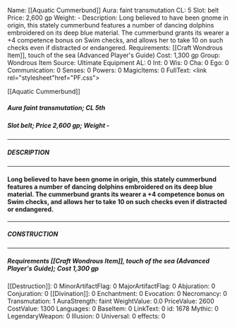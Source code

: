 Name: [[Aquatic Cummerbund]]
Aura: faint transmutation
CL: 5
Slot: belt
Price: 2,600 gp
Weight: -
Description: Long believed to have been gnome in origin, this stately cummerbund features a number of dancing dolphins embroidered on its deep blue material. The cummerbund grants its wearer a +4 competence bonus on Swim checks, and allows her to take 10 on such checks even if distracted or endangered.
Requirements: [[Craft Wondrous Item]], touch of the sea (Advanced Player's Guide)
Cost: 1,300 gp
Group: Wondrous Item
Source: Ultimate Equipment
AL: 0
Int: 0
Wis: 0
Cha: 0
Ego: 0
Communication: 0
Senses: 0
Powers: 0
MagicItems: 0
FullText: <link rel="stylesheet"href="PF.css"><div class="heading"><p class="alignleft">[[Aquatic Cummerbund]]</p><div style="clear: both;"></div></div><div><h5><b>Aura </b>faint transmutation; <b>CL </b>5th</h5><h5><b>Slot </b>belt; <b>Price </b>2,600 gp; <b>Weight </b>-</h5></div><hr/><div><h5><b>DESCRIPTION</b></h5></div><hr/><div><h4><p>Long believed to have been gnome in origin, this stately cummerbund features a number of dancing dolphins embroidered on its deep blue material. The cummerbund grants its wearer a +4 competence bonus on Swim checks, and allows her to take 10 on such checks even if distracted or endangered.</p></h4></div><hr/><div><h5><b>CONSTRUCTION</b></h5></div><hr/><div><h5><b>Requirements </b>[[Craft Wondrous Item]], <i>touch of the sea (Advanced Player's Guide)</i>; <b>Cost </b>1,300 gp</h5></div>
[[Destruction]]: 0
MinorArtifactFlag: 0
MajorArtifactFlag: 0
Abjuration: 0
Conjuration: 0
[[Divination]]: 0
Enchantment: 0
Evocation: 0
Necromancy: 0
Transmutation: 1
AuraStrength: faint
WeightValue: 0.0
PriceValue: 2600
CostValue: 1300
Languages: 0
BaseItem: 0
LinkText: 0
id: 1678
Mythic: 0
LegendaryWeapon: 0
Illusion: 0
Universal: 0
effects: 0

